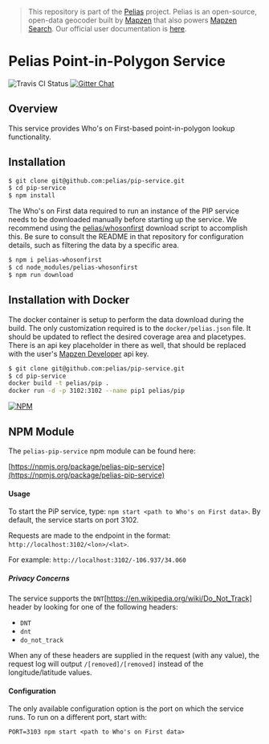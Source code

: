 > This repository is part of the [Pelias](https://github.com/pelias/pelias) project. Pelias is an open-source, open-data geocoder built by [Mapzen](https://www.mapzen.com/) that also powers [Mapzen Search](https://mapzen.com/projects/search). Our official user documentation is [here](https://mapzen.com/documentation/search/).

# Pelias Point-in-Polygon Service

![Travis CI Status](https://travis-ci.org/pelias/pip-service.svg)
[![Gitter Chat](https://badges.gitter.im/pelias/pelias.svg)](https://gitter.im/pelias/pelias?utm_source=badge&utm_medium=badge&utm_campaign=pr-badge)

## Overview

This service provides Who's on First-based point-in-polygon lookup functionality.  

## Installation

```bash
$ git clone git@github.com:pelias/pip-service.git
$ cd pip-service
$ npm install
```

The Who's on First data required to run an instance of the PIP service
needs to be downloaded manually before starting up the service.
We recommend using the [pelias/whosonfirst](https://github.com/pelias/whosonfirst)
download script to accomplish this. Be sure to consult the README in that
repository for configuration details, such as filtering the data by a specific area.

```bash
$ npm i pelias-whosonfirst
$ cd node_modules/pelias-whosonfirst
$ npm run download
```

## Installation with Docker

The docker container is setup to perform the data download during the build.
The only customization required is to the `docker/pelias.json` file.
It should be updated to reflect the desired coverage area and placetypes.
There is an api key placeholder in there as well, that should be replaced with
the user's [Mapzen Developer](mapzen.com/developers) api key.

```bash
$ git clone git@github.com:pelias/pip-service.git
$ cd pip-service
docker build -t pelias/pip .
docker run -d -p 3102:3102 --name pip1 pelias/pip
```

[![NPM](https://nodei.co/npm/pelias-pip-service.png?downloads=true&stars=true)](https://nodei.co/npm/pelias-pip-service)

## NPM Module

The `pelias-pip-service` npm module can be found here:

[https://npmjs.org/package/pelias-pip-service](https://npmjs.org/package/pelias-pip-service)

#### Usage

To start the PiP service, type: `npm start <path to Who's on First data>`.  By default, the service starts on port 3102.  

Requests are made to the endpoint in the format:  `http://localhost:3102/<lon>/<lat>`.

For example: `http://localhost:3102/-106.937/34.060`

##### Privacy Concerns

The service supports the `DNT`[https://en.wikipedia.org/wiki/Do_Not_Track] header by looking for one of the following headers:

- `DNT`
- `dnt`
- `do_not_track`

When any of these headers are supplied in the request (with any value), the request log will output `/[removed]/[removed]` instead of the longitude/latitude values.  

#### Configuration

The only available configuration option is the port on which the service runs.  To run on a different port, start with:

`PORT=3103 npm start <path to Who's on First data>`
